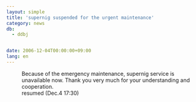 ```yaml
---
layout: simple
title: 'supernig suspended for the urgent maintenance'
category: news
db:
  - ddbj


date: 2006-12-04T00:00:00+09:00
lang: en
---
```


<dd>Because of the emergency maintenance, supernig service is unavailable now. Thank you very much for your understanding and cooperation.
<dd><span class="icon_d-triangle">resumed (Dec.4 17:30)</span></dd>
</dd>
